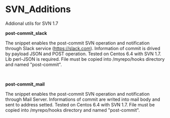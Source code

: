 SVN_Additions
=============

Addional utils for SVN 1.7


<b>post-commit_slack</b>

The snippet enables the post-commit SVN operation and notification through Slack service (https://slack.com). Information of commit is drived by payload JSON and POST operation. Tested on Centos 6.4 with SVN 1.7. Lib perl-JSON is required. File must be copied into /myrepo/hooks directory and named "post-commit".

<br>

<b>post-commit_mail</b>

The snippet enables the post-commit SVN operation and notification through Mail Server. Informations of commit are writed into mail body and sent to address setted. Tested on Centos 6.4 with SVN 1.7. File must be copied into /myrepo/hooks directory and named "post-commit".
